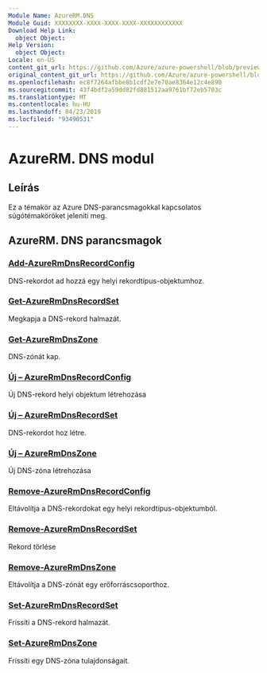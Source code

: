 ```yaml
---
Module Name: AzureRM.DNS
Module Guid: XXXXXXXX-XXXX-XXXX-XXXX-XXXXXXXXXXXX
Download Help Link:
  object Object: 
Help Version:
  object Object: 
Locale: en-US
content_git_url: https://github.com/Azure/azure-powershell/blob/preview/src/ResourceManager/Dns/Commands.Dns/help/AzureRM.DNS.md
original_content_git_url: https://github.com/Azure/azure-powershell/blob/preview/src/ResourceManager/Dns/Commands.Dns/help/AzureRM.DNS.md
ms.openlocfilehash: ec8f7264afbbe8b1cdf2e7e70ae8364e12c4e890
ms.sourcegitcommit: 43f4bdf2a59dd82fd881512aa9761bf72eb5703c
ms.translationtype: MT
ms.contentlocale: hu-HU
ms.lasthandoff: 04/23/2019
ms.locfileid: "93490531"
---
```

# AzureRM. DNS modul
## Leírás
Ez a témakör az Azure DNS-parancsmagokkal kapcsolatos súgótémaköröket jeleníti meg.

## AzureRM. DNS parancsmagok
### [Add-AzureRmDnsRecordConfig](Add-AzureRmDnsRecordConfig.md)
DNS-rekordot ad hozzá egy helyi rekordtípus-objektumhoz.

### [Get-AzureRmDnsRecordSet](Get-AzureRmDnsRecordSet.md)
Megkapja a DNS-rekord halmazát.

### [Get-AzureRmDnsZone](Get-AzureRmDnsZone.md)
DNS-zónát kap.

### [Új – AzureRmDnsRecordConfig](New-AzureRmDnsRecordConfig.md)
Új DNS-rekord helyi objektum létrehozása

### [Új – AzureRmDnsRecordSet](New-AzureRmDnsRecordSet.md)
DNS-rekordot hoz létre.

### [Új – AzureRmDnsZone](New-AzureRmDnsZone.md)
Új DNS-zóna létrehozása

### [Remove-AzureRmDnsRecordConfig](Remove-AzureRmDnsRecordConfig.md)
Eltávolítja a DNS-rekordokat egy helyi rekordtípus-objektumból.

### [Remove-AzureRmDnsRecordSet](Remove-AzureRmDnsRecordSet.md)
Rekord törlése

### [Remove-AzureRmDnsZone](Remove-AzureRmDnsZone.md)
Eltávolítja a DNS-zónát egy erőforráscsoporthoz.

### [Set-AzureRmDnsRecordSet](Set-AzureRmDnsRecordSet.md)
Frissíti a DNS-rekord halmazát.

### [Set-AzureRmDnsZone](Set-AzureRmDnsZone.md)
Frissíti egy DNS-zóna tulajdonságait.

